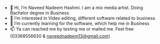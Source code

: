 - 👋 Hi, I’m Naveed Nadeem Hashmi. I am a mix media artist. Doing Bachelor degree in Business
- 👀 I’m interested in Video editing, different software related to business
- 🌱 I’m currently learning for the software, which help me in Business
- 📫 Ya can reached me by texting me or mailed me. Feel free (03368556630 & naveednadeem13@gmail.com)

<!---
NaveedHashmi12/NaveedHashmi12 is a ✨ special ✨ repository because its `README.md` (this file) appears on your GitHub profile.
You can click the Preview link to take a look at your changes.
--->
